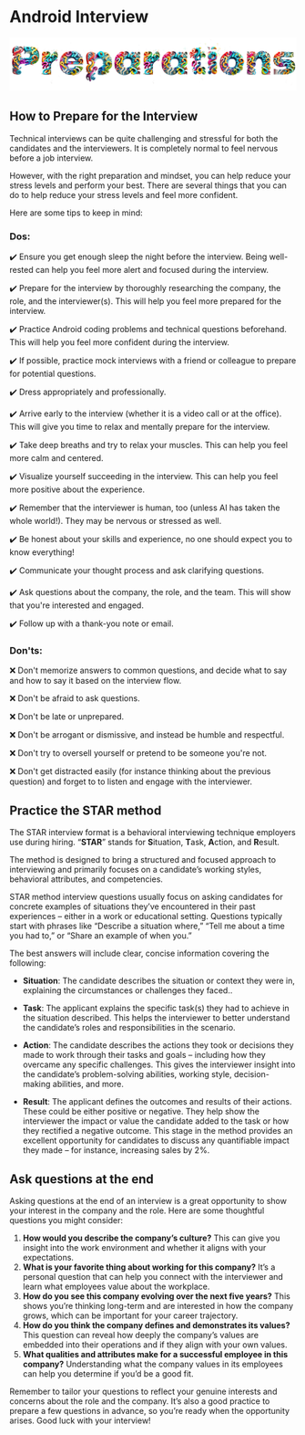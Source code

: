 # Android Interview
![Android Interview Questions - Preparations](images/preparations.png)

## How to Prepare for the Interview

Technical interviews can be quite challenging and stressful for both the candidates and the interviewers. It is completely normal to feel nervous before a job interview.

However, with the right preparation and mindset, you can help reduce your stress levels and perform your best. There are several things that you can do to help reduce your stress levels and feel more confident.

Here are some tips to keep in mind:


### Dos:

✔️ Ensure you get enough sleep the night before the interview. Being well-rested can help you feel more alert and focused during the interview.

✔️ Prepare for the interview by thoroughly researching the company, the role, and the interviewer(s). This will help you feel more prepared for the interview.

✔️ Practice Android coding problems and technical questions beforehand. This will help you feel more confident during the interview.

✔️ If possible, practice mock interviews with a friend or colleague to prepare for potential questions.

✔️ Dress appropriately and professionally.

✔️ Arrive early to the interview (whether it is a video call or at the office). This will give you time to relax and mentally prepare for the interview.

✔️ Take deep breaths and try to relax your muscles. This can help you feel more calm and centered.

✔️ Visualize yourself succeeding in the interview. This can help you feel more positive about the experience.

✔️ Remember that the interviewer is human, too (unless AI has taken the whole world!). They may be nervous or stressed as well.

✔️ Be honest about your skills and experience, no one should expect you to know everything!

✔️ Communicate your thought process and ask clarifying questions.

✔️ Ask questions about the company, the role, and the team. This will show that you're interested and engaged.

✔️ Follow up with a thank-you note or email.


### Don'ts:

❌ Don't memorize answers to common questions, and decide what to say and how to say it based on the interview flow.

❌ Don't be afraid to ask questions.

❌ Don't be late or unprepared.

❌ Don't be arrogant or dismissive, and instead be humble and respectful.

❌ Don't try to oversell yourself or pretend to be someone you're not.

❌ Don't get distracted easily (for instance thinking about the previous question) and forget to to listen and engage with the interviewer.

## Practice the STAR method

The STAR interview format is a behavioral interviewing technique employers use during hiring. “**STAR**” stands for **S**ituation, **T**ask, **A**ction, and **R**esult. 

The method is designed to bring a structured and focused approach to interviewing and primarily focuses on a candidate’s working styles, behavioral attributes, and competencies. 

STAR method interview questions usually focus on asking candidates for concrete examples of situations they’ve encountered in their past experiences – either in a work or educational setting. Questions typically start with phrases like “Describe a situation where,” “Tell me about a time you had to,” or “Share an example of when you.”

The best answers will include clear, concise information covering the following:

- **Situation**: The candidate describes the situation or context they were in, explaining the circumstances or challenges they faced.. 

- **Task**: The applicant explains the specific task(s) they had to achieve in the situation described. This helps the interviewer to better understand the candidate’s roles and responsibilities in the scenario. 

- **Action**: The candidate describes the actions they took or decisions they made to work through their tasks and goals – including how they overcame any specific challenges. This gives the interviewer insight into the candidate’s problem-solving abilities, working style, decision-making abilities, and more. 

- **Result**: The applicant defines the outcomes and results of their actions. These could be either positive or negative. They help show the interviewer the impact or value the candidate added to the task or how they rectified a negative outcome. This stage in the method provides an excellent opportunity for candidates to discuss any quantifiable impact they made – for instance, increasing sales by 2%. 

## Ask questions at the end

Asking questions at the end of an interview is a great opportunity to show your interest in the company and the role. Here are some thoughtful questions you might consider:

1. **How would you describe the company’s culture?** This can give you insight into the work environment and whether it aligns with your expectations.
2. **What is your favorite thing about working for this company?** It’s a personal question that can help you connect with the interviewer and learn what employees value about the workplace.
3. **How do you see this company evolving over the next five years?** This shows you’re thinking long-term and are interested in how the company grows, which can be important for your career trajectory.
4. **How do you think the company defines and demonstrates its values?** This question can reveal how deeply the company’s values are embedded into their operations and if they align with your own values.
5. **What qualities and attributes make for a successful employee in this company?** Understanding what the company values in its employees can help you determine if you’d be a good fit.

Remember to tailor your questions to reflect your genuine interests and concerns about the role and the company. It’s also a good practice to prepare a few questions in advance, so you’re ready when the opportunity arises. Good luck with your interview!
